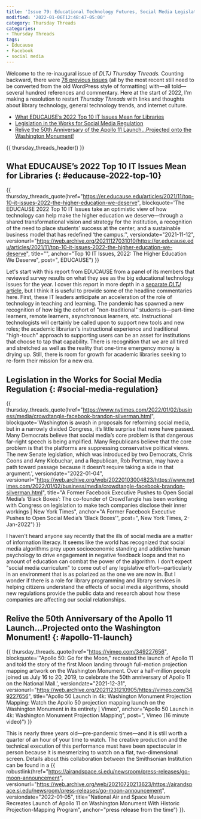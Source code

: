 ```yaml
---
title: 'Issue 79: Educational Technology Futures, Social Media Legislation, Apollo 11 Launch at 50'
modified: '2022-01-06T12:48:47-05:00'
category: Thursday Threads
categories:
- Thursday Threads
tags:
- Educause
- Facebook
- social media
---
```

Welcome to the re-inaugural issue of _DLTJ Thursday Threads._
Counting backward, there were [78 previous issues](/category/thursday-threads/) (all by the most recent still need to be converted from the old WordPress style of formatting) with—all told—several hundred references and commentary.
Here at the start of 2022, I'm making a resolution to restart _Thursday Threads_ with links and thoughts about library technology, general technology trends, and internet culture.

* [What EDUCAUSE’s 2022 Top 10 IT Issues Mean for Libraries]({filename}/2022-01-06-issue-79-educause-tech-social-media-regulation-apollo-11-at-50#educause-2022-top-10)
* [Legislation in the Works for Social Media Regulation]({filename}/2022-01-06-issue-79-educause-tech-social-media-regulation-apollo-11-at-50#social-media-regulation)
* [Relive the 50th Anniversary of the Apollo 11 Launch...Projected onto the Washington Monument!]({filename}/2022-01-06-issue-79-educause-tech-social-media-regulation-apollo-11-at-50#apollo-11-launch)

{{ thursday_threads_header() }}

## What EDUCAUSE’s 2022 Top 10 IT Issues Mean for Libraries {: #educause-2022-top-10}

{{ thursday_threads_quote(href="https://er.educause.edu/articles/2021/11/top-10-it-issues-2022-the-higher-education-we-deserve",
 blockquote='The EDUCAUSE 2022 Top 10 IT Issues take an optimistic view of how technology can help make the higher education we deserve—through a shared transformational vision and strategy for the institution, a recognition of the need to place students’ success at the center, and a sustainable business model that has redefined &lsquo;the campus.&rsquo;',
 versiondate="2021-11-12",
 versionurl="https://web.archive.org/20211127031010/https://er.educause.edu/articles/2021/11/top-10-it-issues-2022-the-higher-education-we-deserve",
 title="",
 anchor="Top 10 IT Issues, 2022: The Higher Education We Deserve",
 post=", EDUCAUSE") }}

Let's start with this report from EDUCAUSE from a panel of its members that reviewed survey results on what they see as the big educational technology issues for the year.
I cover this report in more depth in a [separate _DLTJ_ article]({filename}/2021-12-05-educause-2022-issues), but I think it is useful to provide some of the headline commentaries here.
First, these IT leaders anticipate an acceleration of the role of technology in teaching and learning.
The pandemic has spawned a new recognition of how big the cohort of "non-traditional" students is—part-time learners, remote learners, asynchronous learners, etc.
Instructional technologists will certainly be called upon to support new tools and new roles; the academic librarian's instructional experience and traditional "high-touch" approach to supporting users can be an asset for institutions that choose to tap that capability.
There is recognition that we are all tired and stretched as well as the reality that one-time emergency money is drying up.
Still, there is room for growth for academic libraries seeking to re-form their mission for a new era.

## Legislation in the Works for Social Media Regulation {: #social-media-regulation}

{{ thursday_threads_quote(href="https://www.nytimes.com/2022/01/02/business/media/crowdtangle-facebook-brandon-silverman.html",
 blockquote='Washington is awash in proposals for reforming social media, but in a narrowly divided Congress, it’s little surprise that none have passed. Many Democrats believe that social media’s core problem is that dangerous far-right speech is being amplified. Many Republicans believe that the core problem is that the platforms are suppressing conservative political views. The new Senate legislation, which was introduced by two Democrats, Chris Coons and Amy Klobuchar, and a Republican, Rob Portman, may have a path toward passage because it doesn’t require taking a side in that argument.',
 versiondate="2022-01-04",
 versionurl="https://web.archive.org/web/20220103004823/https://www.nytimes.com/2022/01/02/business/media/crowdtangle-facebook-brandon-silverman.html",
 title="A Former Facebook Executive Pushes to Open Social Media’s ‘Black Boxes’: The co-founder of CrowdTangle has been working with Congress on legislation to make tech companies disclose their inner workings | New York Times",
 anchor="A Former Facebook Executive Pushes to Open Social Media’s ‘Black Boxes’",
 post=", New York Times, 2-Jan-2022") }}

I haven't heard anyone say recently that the ills of social media are a matter of information literacy.
It seems like the world has recognized that social media algorithms prey upon socioeconomic standing and addictive human psychology to drive engagement in negative feedback loops and that no amount of education can combat the power of the algorithm.
I don't expect "social media curriculum" to come out of any legislative effort—particularly in an environment that is as polarized as the one we are now in.
But I wonder if there is a role for library programming and library services in helping citizens understand the effects of social media algorithms, should new regulations provide the public data and research about how these companies are affecting our social relationships.

## Relive the 50th Anniversary of the Apollo 11 Launch...Projected onto the Washington Monument! {: #apollo-11-launch}

{{ thursday_threads_quote(href="https://vimeo.com/349227656",
 blockquote='"Apollo 50: Go for the Moon," recreated the launch of Apollo 11 and told the story of the first Moon landing through full-motion projection mapping artwork on the Washington Monument. Over a half-million people joined us July 16 to 20, 2019, to celebrate the 50th anniversary of Apollo 11 on the National Mall.',
 versiondate="2021-12-31",
 versionurl="https://web.archive.org/20211231210905/https://vimeo.com/349227656",
 title="Apollo 50 Launch in 4k: Washington Monument Projection Mapping: Watch the Apollo 50 projection mapping launch on the Washington Monument in its entirety | Vimeo",
 anchor="Apollo 50 Launch in 4k: Washington Monument Projection Mapping",
 post=", Vimeo (16 minute video)") }}

This is nearly three years old—pre-pandemic times—and it is still worth a quarter of an hour of your time to watch.
The creative production and the technical execution of this performance must have been spectacular in person because it is mesmerizing to watch on a flat, two-dimensional screen.
Details about this collaboration between the Smithsonian Institution can be found in a {{ robustlink(href="https://airandspace.si.edu/newsroom/press-releases/go-moon-announcement", versionurl="https://web.archive.org/web/20210720213623/https://airandspace.si.edu/newsroom/press-releases/go-moon-announcement", versiondate="2022-01-05", title="National Air and Space Museum Recreates Launch of Apollo 11 on Washington Monument With Historic Projection-Mapping Program", anchor="press release from the time") }}.
